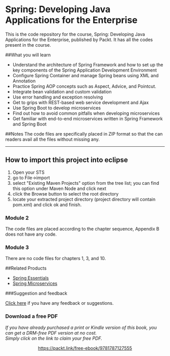 


# Spring: Developing Java Applications for the Enterprise

This is the code repository for the course, Spring: Developing Java Applications for the Enterprise, published by Packt. It has all the codes present in the course.

##What you will learn

* Understand the architecture of Spring Framework and how to set up the key components of the Spring Application Development Environment
* Configure Spring Container and manage Spring beans using XML and Annotation
* Practice Spring AOP concepts such as Aspect, Advice, and Pointcut.
* Integrate bean validation and custom validation
* Use error handling and exception resolving
* Get to grips with REST-based web service development and Ajax
* Use Spring Boot to develop microservices
* Find out how to avoid common pitfalls when developing microservices
* Get familiar with end-to-end microservices written in Spring Framework and Spring Boot

##Notes
The code files are specifically placed in ZIP format so that the can readers avail all the files without missing any.

---------------------------------------
How to import this project into eclipse
---------------------------------------
1. Open your STS
2. go to File->import
3. select "Existing Maven Projects" option from the tree list; you can find this option under Maven Node and click next
4. click the Browse button  to select the root directory
5. locate your extracted project directory (project directory will contain pom.xml) and click ok and finish.

### Module 2
The code files are placed according to the chapter sequence, Appendix B does not have any code.

### Module 3
There are no code files for chapters 1, 3, and 10.

##Related Products
* [Spring Essentials](https://www.packtpub.com/application-development/spring-essentials?utm_source=github&utm_campaign=9781783982349&utm_medium=repository)
* [Spring Microservices](https://www.packtpub.com/application-development/spring-microservices?utm_source=github&utm_campaign=9781786466686&utm_medium=repository)

###Suggestion and feedback

[Click here](https://docs.google.com/forms/d/e/1FAIpQLSe5qwunkGf6PUvzPirPDtuy1Du5Rlzew23UBp2S-P3wB-GcwQ/viewform) if you have any feedback or suggestions.
### Download a free PDF

 <i>If you have already purchased a print or Kindle version of this book, you can get a DRM-free PDF version at no cost.<br>Simply click on the link to claim your free PDF.</i>
<p align="center"> <a href="https://packt.link/free-ebook/9781787127555">https://packt.link/free-ebook/9781787127555 </a> </p>